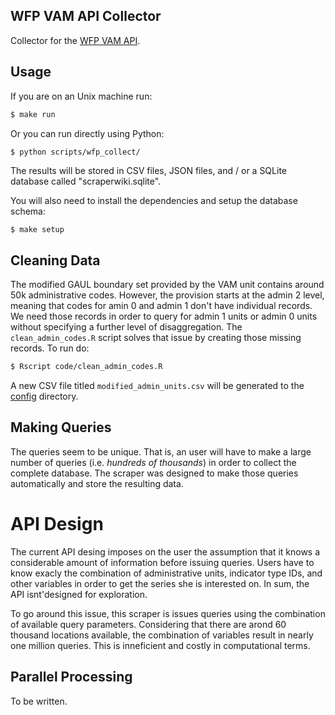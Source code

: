 ## WFP VAM API Collector
Collector for the [WFP VAM API](http://reporting.vam.wfp.org/api/).

## Usage

If you are on an Unix machine run:
```bash
$ make run
```

Or you can run directly using Python:
```bash
$ python scripts/wfp_collect/
```
The results will be stored in CSV files, JSON files, and / or a SQLite database called "scraperwiki.sqlite".


You will also need to install the dependencies and setup the database schema:

```terminal
$ make setup
```

## Cleaning Data
The modified GAUL boundary set provided by the VAM unit contains around 50k administrative codes. However, the provision starts at the admin 2 level, meaning that codes for amin 0 and admin 1 don't have individual records. We need those records in order to query for admin 1 units or admin 0 units without specifying a further level of disaggregation. The `clean_admin_codes.R` script solves that issue by creating those missing records. To run do:

```bash 
$ Rscript code/clean_admin_codes.R
```

A new CSV file titled `modified_admin_units.csv` will be generated to the [config](config/) directory.

## Making Queries
The queries seem to be unique. That is, an user will have to make a large number of queries (i.e. *hundreds of thousands*) in order to collect the complete database. The scraper was designed to make those queries automatically and store the resulting data.

# API Design
The current API desing imposes on the user the assumption that it knows a considerable amount of information before issuing queries. Users have to know exacly the combination of administrative units, indicator type IDs, and other variables in order to get the series she is interested on. In sum, the API isnt'designed for exploration.

To go around this issue, this scraper is issues queries using the combination of available query parameters. Considering that there are arond 60 thousand locations available, the combination of variables result in nearly one million queries. This is inneficient and costly in computational terms.

## Parallel Processing
To be written.